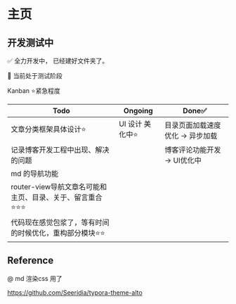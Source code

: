 # 主页

## 开发测试中

✅ 全力开发中， 已经建好文件夹了。

🧩 当前处于测试阶段

Kanban ⭐紧急程度

| Todo                                                    | Ongoing          | Done✅                           |
| ------------------------------------------------------- | ---------------- | -------------------------------- |
| 文章分类框架具体设计⭐                                    | UI 设计 美化中⭐ | 目录页面加载速度优化 → 异步加载 |
| 记录博客开发工程中出现、解决的问题                      |                  | 博客评论功能开发 → UI优化中     |
| md 的导航功能                                           |                  |                                  |
| router-view导航文章名可能和主页、目录、关于、留言重合⭐⭐⭐ |                  |                                  |
| 代码现在感觉包浆了，等有时间的时候优化，重构部分模块⭐⭐ |                  |                                  |

## Reference

@ md 渲染css 用了

https://github.com/Seeridia/typora-theme-alto
